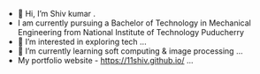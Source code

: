 - 👋 Hi, I’m Shiv kumar .
- I am currently pursuing a Bachelor of Technology in Mechanical Engineering from National Institute of Technology Puducherry 
- 👀 I’m interested in exploring tech ...
- 🌱 I’m currently learning soft computing & image processing ...
- My portfolio website - https://11shiv.github.io/  ...


<!---
11shiv/11shiv is a ✨ special ✨ repository because its `README.md` (this file) appears on your GitHub profile.
You can click the Preview link to take a look at your changes.
--->
 
